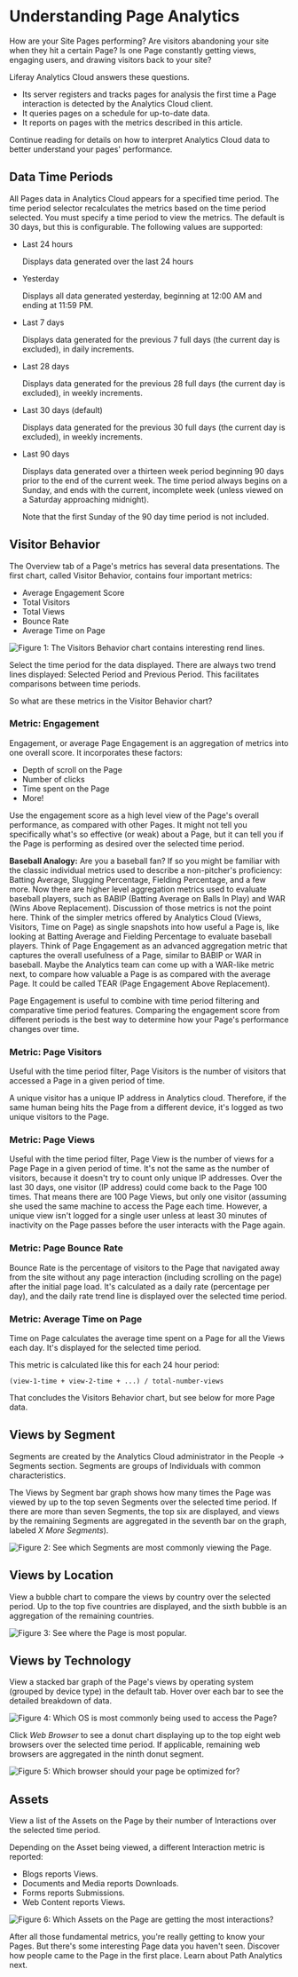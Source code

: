 # Understanding Page Analytics [](id=understanding-page-analytics)

How are your Site Pages performing? Are visitors abandoning your site when they
hit a certain Page? Is one Page constantly getting views, engaging users, and
drawing visitors back to your site? 

Liferay Analytics Cloud answers these questions.

- Its server registers and tracks pages for analysis the first time a Page
  interaction is detected by the Analytics Cloud client.
- It queries pages on a schedule for up-to-date data.
- It reports on pages with the metrics described in this article.

Continue reading for details on how to interpret Analytics Cloud data to better
understand your pages' performance.

## Data Time Periods [](id=data-time-periods)

All Pages data in Analytics Cloud appears for a specified time period. The time
period selector recalculates the metrics based on the time period selected. You
must specify a time period to view the metrics. The default is 30 days, but this
is configurable. The following values are supported:

- Last 24 hours

    Displays data generated over the last 24 hours

- Yesterday

    Displays all data generated yesterday, beginning at 12:00 AM and ending at
    11:59 PM.

- Last 7 days

    Displays data generated for the previous 7 full days (the current day is
    excluded), in daily increments.

- Last 28 days

    Displays data generated for the previous 28 full days (the current day is
    excluded), in weekly increments.

- Last 30 days (default)

    Displays data generated for the previous 30 full days (the current day is
    excluded), in weekly increments.

- Last 90 days

    Displays data generated over a thirteen week period beginning 90 days prior
    to the end of the current week. The time period always begins on a Sunday,
    and ends with the current, incomplete week (unless viewed on a Saturday
    approaching midnight). 

    Note that the first Sunday of the 90 day time period is not included.

## Visitor Behavior [](id=visitor-behavior)

The Overview tab of a Page's metrics has several data presentations.  The first
chart, called Visitor Behavior, contains four important metrics:

- Average Engagement Score
- Total Visitors
- Total Views
- Bounce Rate
- Average Time on Page

![Figure 1: The Visitors Behavior chart contains interesting rend lines.](../../images/pages-visitors-behavior.png)

Select the time period for the data displayed. There are always two trend lines
displayed: Selected Period and Previous Period. This facilitates comparisons
between time periods. 

<!-- REMOVING INTERPRETIVE ANALYSIS FOR NOW: If the Views are dropping over the selected time period, you might be concerned
about the health of the Page. However, if you see that they're still
higher than they were at any point during the previous time period, perhaps it
puts the current data in context. -->

So what are these metrics in the Visitor Behavior chart?

### Metric: Engagement [](id=metric-engagement)

Engagement, or average Page Engagement is an aggregation of metrics into one
overall score. It incorporates these factors:

- Depth of scroll on the Page
- Number of clicks
- Time spent on the Page
- More!

Use the engagement score as a high level view of the Page's overall performance,
as compared with other Pages. It might not tell you specifically what's so
effective (or weak) about a Page, but it can tell you if the Page is performing
as desired over the selected time period.

**Baseball Analogy:** Are you a baseball fan? If so you might be familiar with
the classic individual metrics used to describe a non-pitcher's proficiency:
Batting Average, Slugging Percentage, Fielding Percentage, and a few more. Now
there are higher level aggregation metrics used to evaluate baseball players,
such as BABIP (Batting Average on Balls In Play) and WAR (Wins Above
Replacement). Discussion of those metrics is not the point here. Think of the
simpler metrics offered by Analytics Cloud (Views, Visitors, Time on Page) as
single snapshots into how useful a Page is, like looking at Batting Average and
Fielding Percentage to evaluate baseball players. Think of Page Engagement as an
advanced aggregation metric that captures the overall usefulness of a Page,
similar to BABIP or WAR in baseball. Maybe the Analytics team can come up with
a WAR-like metric next, to compare how valuable a Page is as compared with the
average Page. It could be called TEAR (Page Engagement Above Replacement).


Page Engagement is useful to combine with time period filtering and comparative
time period features. Comparing the engagement score from different periods is
the best way to determine how your Page's performance changes over time.

### Metric: Page Visitors [](id=metric-page-visitors)

Useful with the time period filter, Page Visitors is the number of
visitors that accessed a Page in a given period of time.

A unique visitor has a unique IP address <!--need more info on how unique
visitors are calculated--> in Analytics cloud. Therefore, if the same human
being hits the Page from a different device, it's logged as two unique visitors
to the Page.

### Metric: Page Views [](id=metric-page-views)

Useful with the time period filter, Page View is the number of views for a Page
Page in a given period of time. It's not the same as the number of visitors,
because it doesn't try to count only unique IP addresses. Over the last 30
days, one visitor (IP address) could come back to the Page 100 times. That means
there are 100 Page Views, but only one visitor (assuming she used the same
machine to access the Page each time. However, a unique view isn't logged for
a single user unless at least 30 minutes of inactivity <!-- need info on whether
30 minutes is accurate and that this is how views are calculated--> on the Page
passes before the user interacts with the Page again.

### Metric: Page Bounce Rate [](id=metric-page-bounce-rate)

Bounce Rate is the percentage of visitors to the Page that navigated away from
the site without any page interaction (including scrolling on the page) after
the initial page load. It's calculated as a daily rate (percentage per day), and
the daily rate trend line is displayed over the selected time period. 

### Metric: Average Time on Page [](id=metric-average-time-on-page)

Time on Page calculates the average time spent on a Page for all the Views each
day. It's displayed for the selected time period.

This metric is calculated like this for each 24 hour period:

    (view-1-time + view-2-time + ...) / total-number-views

That concludes the Visitors Behavior chart, but see below for more Page
data.

## Views by Segment [](id=views-by-segment)

Segments are created by the Analytics Cloud administrator in the People &rarr;
Segments section. Segments are groups of Individuals with common
characteristics.

The Views by Segment bar graph shows how many times the Page was viewed by up to
the top seven Segments over the selected time period. If there are more than
seven Segments, the top six are displayed, and views by the remaining Segments
are aggregated in the seventh bar on the graph, labeled _X More Segments_).

![Figure 2: See which Segments are most commonly viewing the Page.](../../images/pages-views-segments.png)

## Views by Location [](id=views-by-location)

View a bubble chart to compare the views by country over the selected period. Up
to the top five countries are displayed, and the sixth bubble is an aggregation
of the remaining countries.

![Figure 3: See where the Page is most popular.](../../images/pages-views-location.png)

## Views by Technology [](id=views-by-technology)

View a stacked bar graph of the Page's views by operating system (grouped by
device type) in the default tab. Hover over each bar to see the detailed
breakdown of data.

![Figure 4: Which OS is most commonly being used to access the Page?](../../images/pages-views-os.png)

Click *Web Browser* to see a donut chart displaying up to the top eight web
browsers over the selected time period. If applicable, remaining web browsers
are aggregated in the ninth donut segment.

![Figure 5: Which browser should your page be optimized for?](../../images/pages-views-browser.png)

## Assets [](id=assets)

View a list of the Assets on the Page by their number of Interactions
over the selected time period.

Depending on the Asset being viewed, a different Interaction metric is reported:

- Blogs reports Views.
- Documents and Media reports Downloads.
- Forms reports Submissions.
- Web Content reports Views.

![Figure 6: Which Assets on the Page are getting the most interactions?](../../images/pages-assets.png)

After all those fundamental metrics, you're really getting to know your Pages.
But there's some interesting Page data you haven't seen. Discover how people
came to the Page in the first place. Learn about Path Analytics next.
